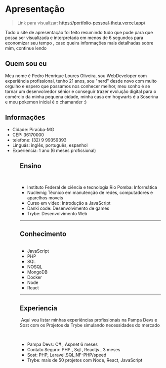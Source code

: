 # Apresentação

>Link para visualizar: https://portfolio-pessoal-theta.vercel.app/

Todo o site de apresentação foi feito resumindo tudo que pude para que possa ser visualizada e interpretada em menos de 6 segundos para economizar seu tempo , caso queira informações mais detalhadas sobre mim, continue lendo

## Quem sou eu

Meu nome é Pedro Henrique Loures Oliveira, sou WebDeveloper com experiência profissional, tenho 21 anos, sou "nerd" desde novo com muito orgulho e espero que possamos nos conhecer melhor, meu sonho é se tornar um desenvolvedor sênior e conseguir trazer evolução digital para o comércio da minha pequena cidade, minha casa em hogwarts é a Soserina e meu pokemon inicial é o chamander :)

## Informações
<ul>
<li>Cidade: Piraúba-MG 
<li>CEP: 36170000
<li>telefone: (32) 9 99359393
<li>Linguás: inglês, português, espanhol
<li>Experiencia: 1 ano (6 meses profissional)
<ul>

## Ensino
 <ul>
<li>Instituto Federal de ciência e tecnologia Rio Pomba: Informática</li>
<li>Nuclemig Técnico em manutenção de redes, computadores e aparelhos moveis</li>
<li>Curso em video: Introdução a JavaScript</li> 
<li>Danki code: Desenvolvimento de games</li>
<li>Trybe: Desenvolvimento Web</li>
</ul>

<hr>

## Conhecimento
<ul>
 <li>JavaScript
<li>PHP 
 <li>SQL
 <li>NOSQL
 <li>MongoDB
 <li>Docker
 <li>Node
 <li>React
 </ul> 
<hr>
 
 ## Experiencia

 Aqui vou  listar minhas experiências profissionais na Pampa Devs e Sost com os Projetos da Trybe simulando necessidades do mercado

 <ul>
<li>Pampa Devs: C# , Aspnet 6 meses</li>
<li>Contato Seguro: PHP , Sql , Reactjs , 3 meses</li>
<li>Sost: PHP, Laravel,SQL,NF-PHP/speed </li>
<li>Trybe: mais de 50 projetos com Node, React, JavaScript</li>
 </ul> 
 
  



 
